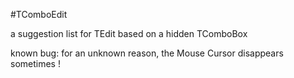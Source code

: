 #TComboEdit

a suggestion list for TEdit based on a hidden TComboBox

known bug: for an unknown reason, the Mouse Cursor disappears sometimes !